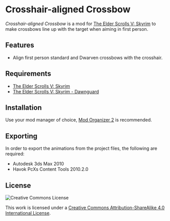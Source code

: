 # Crosshair-aligned Crossbow

_Crosshair-aligned Crossbow_ is a mod for
[The Elder Scrolls V: Skyrim][Skyrim] to make crossbows line up with the
target when aiming in first person.

## Features

- Align first person standard and Dwarven crossbows with the crosshair.

## Requirements

- [The Elder Scrolls V: Skyrim][Skyrim]
- [The Elder Scrolls V: Skyrim - Dawnguard][Dawnguard]

## Installation

Use your mod manager of choice, [Mod Organizer 2] is recommended.

## Exporting

In order to export the animations from the project files, the following are
required:

- Autodesk 3ds Max 2010
- Havok PcXs Content Tools 2010.2.0

## License

![Creative Commons License](https://i.creativecommons.org/l/by-sa/4.0/88x31.png)

This work is licensed under a [Creative Commons Attribution-ShareAlike 4.0
International License][CC BY-SA 4.0].


[Skyrim]: https://store.steampowered.com/app/72850
[Dawnguard]: https://store.steampowered.com/app/211720
[Mod Organizer 2]: https://www.nexusmods.com/skyrimspecialedition/mods/6194
[CC BY-SA 4.0]: https://creativecommons.org/licenses/by-sa/4.0/
